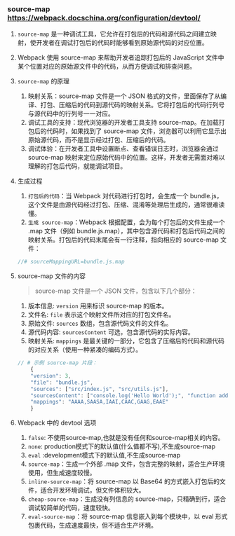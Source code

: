 ### source-map https://webpack.docschina.org/configuration/devtool/
1. `source-map` 是一种调试工具，它允许在打包后的代码和源代码之间建立映射，使开发者在调试打包后的代码时能够看到原始源代码的对应位置。
2. Webpack 使用 source-map 来帮助开发者追踪打包后的 JavaScript 文件中某个位置对应的原始源文件中的代码，从而方便调试和排查问题。
3. `source-map` 的原理
    1. 映射关系：source-map 文件是一个 JSON 格式的文件，里面保存了从编译、打包、压缩后的代码到源代码的映射关系。它将打包后的代码行列号与源代码中的行列号一一对应。
    2. 调试工具的支持：现代浏览器的开发者工具支持 source-map。在加载打包后的代码时，如果找到了 source-map 文件，浏览器可以利用它显示出原始源代码，而不是显示经过打包、压缩后的代码。
    3. 调试体验：在开发者工具中设置断点、查看错误日志时，浏览器会通过 source-map 映射来定位原始代码中的位置。这样，开发者无需面对难以理解的打包后代码，就能调试项目。
4. 生成过程
    1. `打包后的代码`：当 Webpack 对代码进行打包时，会生成一个 bundle.js，这个文件是由源代码经过打包、压缩、混淆等处理后生成的，通常很难读懂。
    2. `生成 source-map`：Webpack 根据配置，会为每个打包后的文件生成一个 .map 文件（例如 bundle.js.map），其中包含源代码和打包后代码之间的映射关系。打包后的代码末尾会有一行注释，指向相应的 source-map 文件：
    ```js
    //# sourceMappingURL=bundle.js.map
    ```
5. source-map 文件的内容
    > source-map 文件是一个 JSON 文件，包含以下几个部分：
    1. 版本信息: `version` 用来标识 source-map 的版本。
    2. 文件名: `file` 表示这个映射文件所对应的打包文件名。
    3. 原始文件: `sources` 数组，包含源代码文件的文件名。
    4. 源代码内容: `sourcesContent` 可选，包含源代码的实际内容。
    5. 映射关系: `mappings` 是最关键的一部分，它包含了压缩后的代码和源代码的对应关系（使用一种紧凑的编码方式）。
    ```js
    // # 示例 source-map 片段：
        {
        "version": 3,
        "file": "bundle.js",
        "sources": ["src/index.js", "src/utils.js"],
        "sourcesContent": ["console.log('Hello World');", "function add(a, b) { return a + b; }"],
        "mappings": "AAAA,SAASA,IAAI,CAAC,GAAG,EAAE"
        }
    ```

6. Webpack 中的 devtool 选项
    1. `false`: 不使用source-map,也就是没有任何和source-map相关的内容。
    2. `none`: production模式下的默认值(什么值都不写),不生成source-map
    3. `eval` :development模式下的默认值,不生成source-map
    4. `source-map`：生成一个外部 .map 文件，包含完整的映射，适合生产环境使用，但生成速度较慢。
    5. `inline-source-map`：将 source-map 以 Base64 的方式嵌入打包后的文件，适合开发环境调试，但文件体积较大。
    6. `cheap-source-map`：生成没有列信息的 source-map，只精确到行，适合调试较简单的代码，速度较快。
    7. `eval-source-map`：将 source-map 信息嵌入到每个模块中，以 eval 形式包裹代码，生成速度最快，但不适合生产环境。